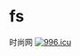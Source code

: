 # fs
时尚网
<a href="https://996.icu"><img src="https://img.shields.io/badge/link-996.icu-red.svg" alt="996.icu" /></a>
